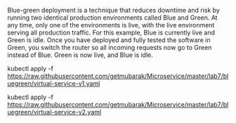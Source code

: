 Blue-green deployment is a technique that reduces downtime and risk by running two identical production environments called Blue and Green. At any time, only one of the environments is live, with the live environment serving all production traffic. For this example, Blue is currently live and Green is idle.
Once you have deployed and fully tested the software in Green, you switch the router so all incoming requests now go to Green instead of Blue. Green is now live, and Blue is idle.

kubectl apply -f https://raw.githubusercontent.com/getmubarak/Microservice/master/lab7/bluegreen/virtual-service-v1.yaml


kubectl apply -f https://raw.githubusercontent.com/getmubarak/Microservice/master/lab7/bluegreen/virtual-service-v2.yaml
